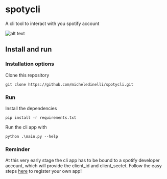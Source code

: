 # spotycli

A cli tool to interact with you spotify account

![alt text](https://user-images.githubusercontent.com/95191347/216766200-b821fec1-f500-4944-9e56-0d22fe8169f5.png)

## Install and run

### Installation options

Clone this repository

```
git clone https://github.com/micheledinelli/spotycli.git
```

### Run
Install the dependencies 
```
pip install -r requirements.txt 
```
Run the cli app with 
```
python .\main.py --help
```

### Reminder
At this very early stage the cli app has to be bound to a spotify developer account, which will provide the client_id and client_sectet. Follow the easy steps [here](https://developer.spotify.com/dashboard/applications) to register your own app!
